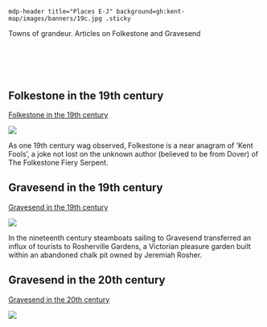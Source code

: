 `mdp-header title="Places E-J" background=gh:kent-map/images/banners/19c.jpg .sticky`

Towns of grandeur. Articles on Folkestone and Gravesend

# &nbsp; 
<param class="cards">

## Folkestone in the 19th century

[Folkestone in the 19th century](/19c/19c-folkestone/)

![](https://raw.githubusercontent.com/kent-map/images/main/thumbnails/placesej_Folkestone_in_the_19th_century.jpg)

As one 19th century wag observed, Folkestone is a near anagram of ‘Kent Fools’, a joke not lost on the unknown author (believed to be from Dover) of The Folkestone Fiery Serpent. 

## Gravesend in the 19th century

[Gravesend in the 19th century](/19c/19c-gravesend/)

![](https://raw.githubusercontent.com/kent-map/images/main/thumbnails/placesej_Gravesend_in_the_19th_century.jpg)

In the nineteenth century steamboats sailing to Gravesend transferred an influx of tourists to Rosherville Gardens, a Victorian pleasure garden built within an abandoned chalk pit owned by Jeremiah Rosher. 

## Gravesend in the 20th century

[Gravesend in the 20th century](/placesep/gravesend-overview)

![](https://raw.githubusercontent.com/kent-map/images/main/thumbnails/placesej_Gravesend_in_the_20th_century.jpg)
